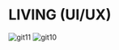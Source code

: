 # LIVING (UI/UX)

![git11](https://github.com/user-attachments/assets/3f0b9c04-5b5e-4b0c-90ee-a973ddd8651b)
![git10](https://github.com/user-attachments/assets/29fd8424-780d-4c9b-b4bc-54ebaec19c14)


